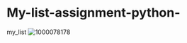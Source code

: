 # My-list-assignment-python-
my_list
![1000078178](https://github.com/user-attachments/assets/c3549b66-0c71-4199-ae29-42c76be4db13)

